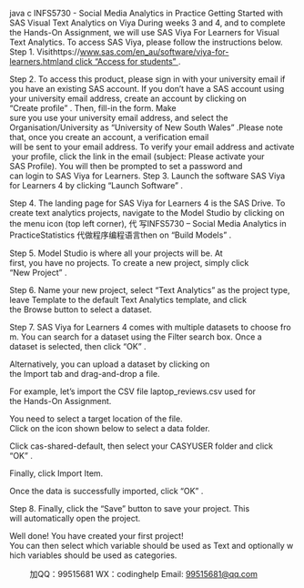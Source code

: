 java c
INFS5730 - Social Media Analytics in Practice
Getting Started with SAS Visual Text Analytics on Viya
During weeks 3 and 4, and to complete the Hands-On Assignment, we will use SAS Viya For Learners for Visual Text Analytics. To access SAS Viya, please follow the instructions below.
Step 1. Visithttps://www.sas.com/en_au/software/viya-for-learners.htmland click “Access for students” .

Step 2. To access this product, please sign in with your university email if you have an existing SAS account. If you don’t have a SAS account using your university email address, create an account by clicking on “Create profile” . Then, fill-in the form. Make sure you use your university email address, and select the Organisation/University as “University of New South Wales” .Please note that, once you create an account, a verification email will be sent to your email address. To verify your email address and activate your profile, click the link in the email (subject: Please activate your SAS Profile). You will then be prompted to set a password and can login to SAS Viya for Learners.
Step 3. Launch the software SAS Viya for Learners 4 by clicking “Launch Software” .

Step 4. The landing page for SAS Viya for Learners 4 is the SAS Drive. To create text analytics projects, navigate to the Model Studio by clicking on the menu icon (top left corner), 代 写INFS5730 – Social Media Analytics in PracticeStatistics
代做程序编程语言then on “Build Models” .

Step 5. Model Studio is where all your projects will be. At first, you have no projects. To create a new project, simply click “New Project” .

Step 6. Name your new project, select “Text Analytics” as the project type, leave Template to the default Text Analytics template, and click the Browse button to select a dataset.

Step 7. SAS Viya for Learners 4 comes with multiple datasets to choose from. You can search for a dataset using the Filter search box. Once a dataset is selected, then click “OK” .

Alternatively, you can upload a dataset by clicking on the Import tab and drag-and-drop a file.

For example, let’s import the CSV file laptop_reviews.csv used for the Hands-On Assignment.

You need to select a target location of the file. Click on the icon shown below to select a data folder.

Click cas-shared-default, then select your CASYUSER folder and click “OK” .

Finally, click Import Item.

Once the data is successfully imported, click “OK” .

Step 8. Finally, click the “Save” button to save your project. This will automatically open the project.

Well done! You have created your first project!
You can then select which variable should be used as Text and optionally which variables should be used as categories.


         
加QQ：99515681  WX：codinghelp  Email: 99515681@qq.com
